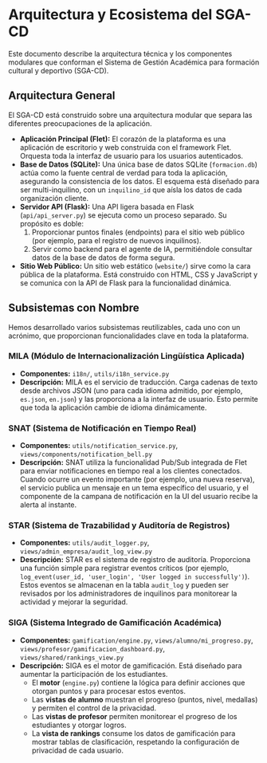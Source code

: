 # Arquitectura y Ecosistema del SGA-CD

Este documento describe la arquitectura técnica y los componentes modulares que conforman el Sistema de Gestión Académica para formación cultural y deportivo (SGA-CD).

## Arquitectura General

El SGA-CD está construido sobre una arquitectura modular que separa las diferentes preocupaciones de la aplicación.

*   **Aplicación Principal (Flet):** El corazón de la plataforma es una aplicación de escritorio y web construida con el framework Flet. Orquesta toda la interfaz de usuario para los usuarios autenticados.
*   **Base de Datos (SQLite):** Una única base de datos SQLite (`formacion.db`) actúa como la fuente central de verdad para toda la aplicación, asegurando la consistencia de los datos. El esquema está diseñado para ser multi-inquilino, con un `inquilino_id` que aísla los datos de cada organización cliente.
*   **Servidor API (Flask):** Una API ligera basada en Flask (`api/api_server.py`) se ejecuta como un proceso separado. Su propósito es doble:
    1.  Proporcionar puntos finales (endpoints) para el sitio web público (por ejemplo, para el registro de nuevos inquilinos).
    2.  Servir como backend para el agente de IA, permitiéndole consultar datos de la base de datos de forma segura.
*   **Sitio Web Público:** Un sitio web estático (`website/`) sirve como la cara pública de la plataforma. Está construido con HTML, CSS y JavaScript y se comunica con la API de Flask para la funcionalidad dinámica.

## Subsistemas con Nombre

Hemos desarrollado varios subsistemas reutilizables, cada uno con un acrónimo, que proporcionan funcionalidades clave en toda la plataforma.

### MILA (Módulo de Internacionalización Lingüística Aplicada)
*   **Componentes:** `i18n/`, `utils/i18n_service.py`
*   **Descripción:** MILA es el servicio de traducción. Carga cadenas de texto desde archivos JSON (uno para cada idioma admitido, por ejemplo, `es.json`, `en.json`) y las proporciona a la interfaz de usuario. Esto permite que toda la aplicación cambie de idioma dinámicamente.

### SNAT (Sistema de Notificación en Tiempo Real)
*   **Componentes:** `utils/notification_service.py`, `views/components/notification_bell.py`
*   **Descripción:** SNAT utiliza la funcionalidad Pub/Sub integrada de Flet para enviar notificaciones en tiempo real a los clientes conectados. Cuando ocurre un evento importante (por ejemplo, una nueva reserva), el servicio publica un mensaje en un tema específico del usuario, y el componente de la campana de notificación en la UI del usuario recibe la alerta al instante.

### STAR (Sistema de Trazabilidad y Auditoría de Registros)
*   **Componentes:** `utils/audit_logger.py`, `views/admin_empresa/audit_log_view.py`
*   **Descripción:** STAR es el sistema de registro de auditoría. Proporciona una función simple para registrar eventos críticos (por ejemplo, `log_event(user_id, 'user_login', 'User logged in successfully')`). Estos eventos se almacenan en la tabla `audit_log` y pueden ser revisados por los administradores de inquilinos para monitorear la actividad y mejorar la seguridad.

### SIGA (Sistema Integrado de Gamificación Académica)
*   **Componentes:** `gamification/engine.py`, `views/alumno/mi_progreso.py`, `views/profesor/gamificacion_dashboard.py`, `views/shared/rankings_view.py`
*   **Descripción:** SIGA es el motor de gamificación. Está diseñado para aumentar la participación de los estudiantes.
    *   El **motor** (`engine.py`) contiene la lógica para definir acciones que otorgan puntos y para procesar estos eventos.
    *   Las **vistas de alumno** muestran el progreso (puntos, nivel, medallas) y permiten el control de la privacidad.
    *   Las **vistas de profesor** permiten monitorear el progreso de los estudiantes y otorgar logros.
    *   La **vista de rankings** consume los datos de gamificación para mostrar tablas de clasificación, respetando la configuración de privacidad de cada usuario.
